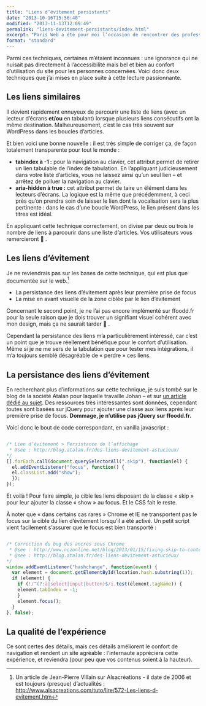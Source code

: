 ```yaml
---
title: "Liens d’évitement persistants"
date: "2013-10-16T15:56:40"
modified: "2013-11-13T12:09:49"
permalink: "liens-devitement-persistants/index.html"
excerpt: "Paris Web a été pour moi l’occasion de rencontrer des professionnels aguerris et d’en apercevoir les expériences cumulées. Et une conférence m’a particulièrement appris : _«Accessibiliser avec subtilité»_ de [Johan Ramon](https://twitter.com/johan_ramon "Profil Twitter de Johan Ramon (nouvelle fenêtre)") de la [société Atalan](http://www.atalan.fr/ "LE site de la société Atalan (nouvelle fenêtre)"). [Lire la suite de «&nbsp;Liens d’évitement persistants&nbsp;» →](https://www.ffoodd.fr/liens-devitement-persistants/)"
format: "standard"
---
```

Parmi ces techniques, certaines m’étaient inconnues : une ignorance qui ne nuisait pas directement à l’accessibilité mais bel et bien au confort d’utilisation du site pour les personnes concernées. Voici donc deux techniques que j’ai mises en place suite à cette lecture passionnante.

## Les liens similaires

Il devient rapidement ennuyeux de parcourir une liste de liens (avec un lecteur d’écrans **et/ou** en tabulant) lorsque plusieurs liens consécutifs ont la même destination. Malheureusement, c’est le cas très souvent sur WordPress dans les boucles d’articles.

Et bien voici une bonne nouvelle : il est très simple de corriger ça, de façon totalement transparente pour tout le monde :

* **tabindex à -1 :** pour la navigation au clavier, cet attribut permet de retirer un lien tabulable de l’index de tabulation. En l’appliquant judicieusement dans votre liste d’articles, vous ne laissez ainsi qu’un seul lien – et arrêtez de polluer la navigation au clavier.
* **aria-hidden à true :** cet attribut permet de taire un élément dans les lecteurs d’écrans. La logique est la même que précédemment, à ceci près qu’on prendra soin de laisser le lien dont la vocalisation sera la plus pertinente : dans le cas d’une boucle WordPress, le lien présent dans les titres est idéal.

En appliquant cette technique correctement, on divise par deux ou trois le nombre de liens à parcourir dans une liste d’articles. Vos utilisateurs vous remercieront 🙂 .

## Les liens d’évitement

Je ne reviendrais pas sur les bases de cette technique, qui est plus que documentée sur le web.[^1]

[^1]: Un article de Jean-Pierre Villain sur Alsacréations - il date de 2006 et est toujours (presque) d’actualités : http://www.alsacreations.com/tuto/lire/572-Les-liens-d-evitement.htm



* La persistance des liens d’évitement après leur première prise de focus
* La mise en avant visuelle de la zone ciblée par le lien d’évitement

Concernant le second point, je ne l’ai pas encore implémenté sur ffoodd.fr pour la seule raison que je dois trouver un signifiant visuel cohérent avec mon design, mais ça ne saurait tarder 🙂 .

Cependant la persistance des liens m’a particulièrement intéressé, car c’est un point que je trouve réellement bénéfique pour le confort d’utilisation. Même si je ne me sers de la tabulation que pour tester mes intégrations, il m’a toujours semblé désagréable de «&nbsp;perdre&nbsp;» ces liens.

## La persistance des liens d’évitement

En recherchant plus d’informations sur cette technique, je suis tombé sur le blog de la société Atalan pour laquelle travaille Johan – et sur [un article dédié au sujet](http://blog.atalan.fr/des-liens-devitement-astucieux/ "Article sur les liens d’évitement astucieux (nouvelle fenêtre)"). Des ressources très intéressantes sont données, cependant toutes sont basées sur jQuery pour ajouter une classe aux liens après leur première prise de focus. **Dommage, je n’utilise pas jQuery sur ffoodd.fr.**

Voici donc le bout de code correspondant, en vanilla javascript :

```javascript

/* Lien d’évitement > Persistance de l’affichage
 * @see : http://blog.atalan.fr/des-liens-devitement-astucieux/
*/
[].forEach.call(document.querySelectorAll(".skip"), function(el) {
  el.addEventListener("focus", function() {
  el.classList.add("show");
  });
});
```

Et voilà ! Pour faire simple, je cible les liens disposant de la classe «&nbsp;skip&nbsp;» pour leur ajouter la classe «&nbsp;show&nbsp;» au focus. Et le CSS fait le reste.

À noter que «&nbsp;dans certains cas rares&nbsp;» Chrome et IE ne transportent pas le focus sur la cible du lien d’évitement lorsqu’il a été activé. Un petit script vient facilement s’assurer que le focus est bien transporté :

```javascript

/* Correction du bug des ancres sous Chrome
 * @see : http://www.nczonline.net/blog/2013/01/15/fixing-skip-to-content-links/
 * @see : http://blog.atalan.fr/des-liens-devitement-astucieux/
*/
window.addEventListener("hashchange", function(event) {
  var element = document.getElementById(location.hash.substring(1));
  if (element) {
    if (!/^(?:a|select|input|button)$/i.test(element.tagName)) {
    element.tabIndex = -1;
    }
    element.focus();
  }
}, false);
```

## La qualité de l’expérience

Ce sont certes des détails, mais ces détails améliorent le confort de navigation et rendent un site agréable : l’internaute appréciera cette expérience, et reviendra (pour peu que vos contenus soient à la hauteur).